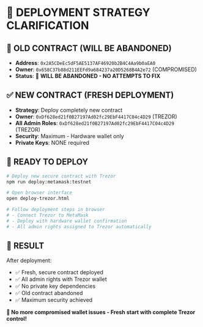 # 🎯 DEPLOYMENT STRATEGY CLARIFICATION

## 🚨 **OLD CONTRACT (WILL BE ABANDONED)**

- **Address**: `0x2A5CDeEc5dF5AE5137AF46920b2B4C4Aa9b0aEA0`
- **Owner**: `0x658C37b88d211EEFd9a684237a20D5268B4A2e72` (COMPROMISED)
- **Status**: 🔴 **WILL BE ABANDONED - NO ATTEMPTS TO FIX**

## ✅ **NEW CONTRACT (FRESH DEPLOYMENT)**

- **Strategy**: Deploy completely new contract
- **Owner**: `0xDf628ed21f0B27197Ad02fc29EbF4417C04c4D29` (TREZOR)
- **All Admin Roles**: `0xDf628ed21f0B27197Ad02fc29EbF4417C04c4D29` (TREZOR)
- **Security**: Maximum - Hardware wallet only
- **Private Keys**: NONE required

## 🚀 **READY TO DEPLOY**

```bash
# Deploy new secure contract with Trezor
npm run deploy:metamask:testnet

# Open browser interface
open deploy-trezor.html

# Follow deployment steps in browser
# - Connect Trezor to MetaMask
# - Deploy with hardware wallet confirmation
# - All admin rights assigned to Trezor automatically
```

## 🎉 **RESULT**

After deployment:
- ✅ Fresh, secure contract deployed
- ✅ All admin rights with Trezor wallet
- ✅ No private key dependencies
- ✅ Old contract abandoned
- ✅ Maximum security achieved

**🔐 No more compromised wallet issues - Fresh start with complete Trezor control!**
